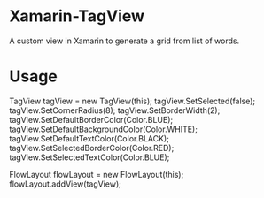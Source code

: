 # Xamarin-TagView
A custom view in Xamarin to generate a grid from list of words.

# Usage
TagView tagView = new TagView(this);
tagView.SetSelected(false);
tagView.SetCornerRadius(8);
tagView.SetBorderWidth(2);
tagView.SetDefaultBorderColor(Color.BLUE);
tagView.SetDefaultBackgroundColor(Color.WHITE);
tagView.SetDefaultTextColor(Color.BLACK);
tagView.SetSelectedBorderColor(Color.RED);
tagView.SetSelectedTextColor(Color.BLUE);

FlowLayout flowLayout = new FlowLayout(this);
flowLayout.addView(tagView);
